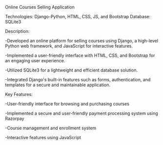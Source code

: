 Online Courses Selling Application


Technologies: Django-Python, HTML, CSS, JS, and Bootstrap
Database: SQLite3

Description:

-Developed an online platform for selling courses using Django, a high-level Python web framework, and JavaScript for interactive features.

-Implemented a user-friendly interface with HTML, CSS, and Bootstrap for an engaging user experience.

-Utilized SQLite3 for a lightweight and efficient database solution.

-Integrated Django's built-in features such as forms, authentication, and templates for a secure and maintainable application.



Key Features:

-User-friendly interface for browsing and purchasing courses

-Implemented a secure and user-friendly payment processing system using Razorpay

-Course management and enrollment system

-Interactive features using JavaScript
